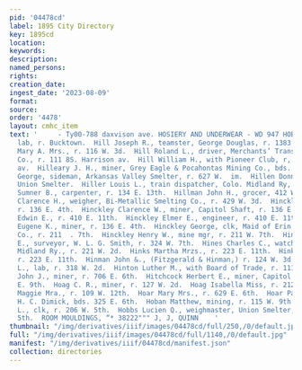 ```yaml
---
pid: '04478cd'
label: 1895 City Directory
key: 1895cd
location: 
keywords: 
description: 
named_persons: 
rights: 
creation_date: 
ingest_date: '2023-08-09'
format: 
source: 
order: '4478'
layout: cmhc_item
text: '     - Ty00-788 daxvison ave. HOSIERY AND UNDERWEAR - WD 947 HOB  Hill Joseph,
  lab, r. Bucktown.  Hill Joseph R., teamster, George Douglas, r. 1383 W. 3d.  Hill
  Mary A. Mrs., r. 116 W. 3d.  Hill Roland L., driver, Merchants’ Transfer & Express
  Co., r. 111 8S. Harrison av.  Hill William H., with Pioneer Club, r, 200 Harrison
  av.  Hilleary J. H., miner, Grey Eagle & Pocahontas Mining Co., bds. 113 E. 4th.  Hillegas
  George, sideman, Arkansas Valley Smelter, r. 627 W.  im.  Hillen Donnell, roaster,
  Union Smelter.  Hiller Louis L., train dispatcher, Colo. Midland Ry, r. 319 W. 3d.  Hilliard
  Sumner B., carpenter, r. 134 E. 13th.  Hillman John H., grocer, 412 W. Chestnut.  Hills
  Clarence H., weigher, Bi-Metallic Smelting Co., r. 429 W. 3d.  Hinckley Anna Mrs.,
  r. 136 E. 4th.  Hinckley Clarence W., miner, Capitol Shaft, r. 136 E. 4th.  Hinckley
  Edwin E., r. 410 E. 11th.  Hinckley Elmer E., engineer, r. 410 E. 11th.  Hinckley
  Eugene K., miner, r. 136 E. 4th.  Hinckley George, clk, Maid of Erin Silver Mines
  Co., r. 211  . 7th.  Hinckley Henry W., mine mgr, r. 211 W. 7th.  Hindry Willis
  E., surveyor, W. L. G. Smith, r. 324 W. 7th.  Hines Charles C., watchman, Colo.
  Midland Ry., r. 221 W. 2d.  Hinks Martha Mrzs., r. 223 E. 11th.  Hinks Thomas G.,
  r. 223 E. 11th.  Hinman John &., (Fitzgerald & Hinman,) r. 124 W. 3d.  Hinton Joseph
  L., lab, r. 318 W. 2d.  Hinton Luther M., with Board of Trade, r. 111 E. 3d.  Hird
  John J., miner, r. 706 E. 6th.  Hitchcock Herbert E., miner, Capitol Shaft, r. 111
  E. 9th.  Hoag C. R., miner, r. 127 W. 2d.  Hoag Isabella Miss, r. 212 W. 3d.  Hoagland
  Maggie Mra., r. 109 W. 12th.  Hoar Mary Mrs., r. 629 E. 6th.  Hoar Paul, carpenter,
  H. C. Dimick, bds. 325 E. 6th.  Hoban Matthew, mining, r. 115 W. 9th.  Hobbs Bert
  L., clk, r. 206 W. 5th.  Hobbs Lucien Q., weighmaster, Union Smelter, r. 206 W.
  5th.  ROOM MOULDINGS, “* 38222""" J, J, QUINN    '
thumbnail: "/img/derivatives/iiif/images/04478cd/full/250,/0/default.jpg"
full: "/img/derivatives/iiif/images/04478cd/full/1140,/0/default.jpg"
manifest: "/img/derivatives/iiif/04478cd/manifest.json"
collection: directories
---
```

